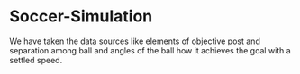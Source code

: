 # Soccer-Simulation

We have taken the data sources like elements of objective post and separation among ball and angles of the ball how it achieves the goal with a settled speed.
